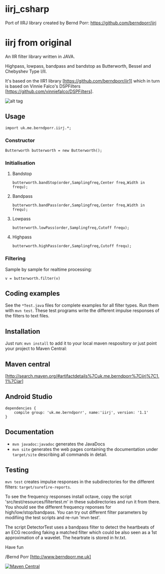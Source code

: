 # iirj_csharp
Port of IIRJ library created by Bernd Porr: https://github.com/berndporr/iirj


# iirj from original

An IIR filter library written in JAVA.

Highpass, lowpass, bandpass and bandstop as
Butterworth, Bessel and Chebyshev Type I/II.

It's based on the IIR1 library [https://github.com/berndporr/iir1]
which in turn is based on Vinnie Falco's DSPFilters [https://github.com/vinniefalco/DSPFilters].

![alt tag](filtertest.png)

## Usage

`import uk.me.berndporr.iirj.*;`

### Constructor

  `Butterworth butterworth = new Butterworth();`

### Initialisation
1. Bandstop

   `butterworth.bandStop(order,Samplingfreq,Center freq,Width in frequ);`

2. Bandpass

   `butterworth.bandPass(order,Samplingfreq,Center freq,Width in frequ);`

3. Lowpass

   `butterworth.lowPass(order,Samplingfreq,Cutoff frequ);`

4. Highpass

   `butterworth.highPass(order,Samplingfreq,Cutoff frequ);`

### Filtering
Sample by sample for realtime processing:

```
v = butterworth.filter(v)
```

## Coding examples
See the `*Test.java` files for complete examples
for all filter types. Run them with `mvn test`. These test programs
write the different impulse responses of the filters to text files.

## Installation
Just run: `mvn install` to add it to your local maven respository or
just point your project to Maven Central:

## Maven central
[http://search.maven.org/#artifactdetails%7Cuk.me.berndporr%7Ciirj%7C1.1%7Cjar]

## Android Studio
```
dependencies {
    compile group: 'uk.me.berndporr', name:'iirj', version: '1.1'
}
```

## Documentation
* `mvn javadoc:javadoc` generates the JavaDocs
* `mvn site` generates the web pages containing the documentation
under `target/site` describing all commands in detail.

## Testing
`mvn test` creates impulse responses in the subdirectories
for the different filters: `target/surefire-reports`.

To see the frequency responses install octave, copy the script
'src/test/resources/filtertest.m'
in these subdirectories and run it from there. You should see the
different frequency reponses for high/low/stop/bandpass. You can try
out different filter parameters by modifiing the test
scripts and re-run 'mvn test'.

The script DetectorTest uses a bandpass filter to detect the
heartbeats of an ECG recording faking a matched filter which could
be also seen as a 1st approximation of a wavelet. The heartrate is
stored in hr.txt.



Have fun

/Bernd Porr
[http://www.berndporr.me.uk]

[![Maven Central](https://img.shields.io/maven-central/v/uk.me.berndporr/iirj.svg?label=Maven%20Central)](https://search.maven.org/search?q=g:%22uk.me.berndporr%22%20AND%20a:%22iirj%22)
